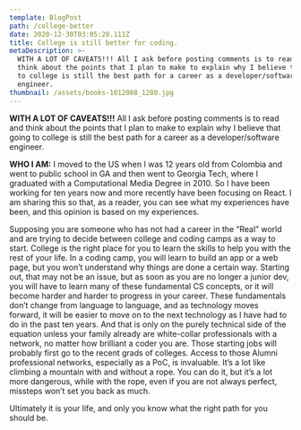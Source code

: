 ```yaml
---
template: BlogPost
path: /college-better
date: 2020-12-30T03:05:20.111Z
title: College is still better for coding.
metaDescription: >-
  WITH A LOT OF CAVEATS!!! All I ask before posting comments is to read and
  think about the points that I plan to make to explain why I believe that going
  to college is still the best path for a career as a developer/software
  engineer.
thumbnail: /assets/books-1012088_1280.jpg
---
```


**WITH A LOT OF CAVEATS!!!** All I ask before posting comments is to read and think about the points that I plan to make to explain why I believe that going to college is still the best path for a career as a developer/software engineer.

**WHO I AM:** I moved to the US when I was 12 years old from Colombia and went to public school in GA and then went to Georgia Tech, where I graduated with a Computational Media Degree in 2010. So I have been working for ten years now and more recently have been focusing on React. I am sharing this so that, as a reader, you can see what my experiences have been, and this opinion is based on my experiences.

Supposing you are someone who has not had a career in the “Real” world and are trying to decide between college and coding camps as a way to start. College is the right place for you to learn the skills to help you with the rest of your life. In a coding camp, you will learn to build an app or a web page, but you won’t understand why things are done a certain way. Starting out, that may not be an issue, but as soon as you are no longer a junior dev, you will have to learn many of these fundamental CS concepts, or it will become harder and harder to progress in your career. These fundamentals don’t change from language to language, and as technology moves forward, it will be easier to move on to the next technology as I have had to do in the past ten years. And that is only on the purely technical side of the equation unless your family already are white-collar professionals with a network, no matter how brilliant a coder you are. Those starting jobs will probably first go to the recent grads of colleges. Access to those Alumni professional networks, especially as a PoC, is invaluable. It’s a lot like climbing a mountain with and without a rope. You can do it, but it’s a lot more dangerous, while with the rope, even if you are not always perfect, missteps won’t set you back as much.

Ultimately it is your life, and only you know what the right path for you should be.
